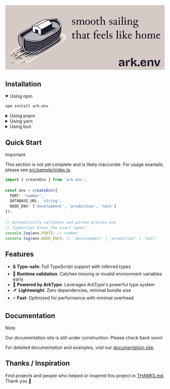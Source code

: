 <img src="assets/banner.png" alt="ark.env">

## Installation

<details open>
<summary>Using npm</summary>

```sh
npm install ark.env
```
</details>

<details>
<summary>Using pnpm</summary>

```sh
pnpm add ark.env
```
</details>

<details>
<summary>Using yarn</summary>

```sh
yarn add ark.env
```
</details>

<details>
<summary>Using bun</summary>

```sh
bun add ark.env
```
</details>

## Quick Start

> [!IMPORTANT]
> This section is not yet complete and is likely inaccurate. For usage example, please see [src/sample/index.ts](./src/sample/index.ts).

```ts
import { createEnv } from 'ark.env';

const env = createEnv({
  PORT: 'number',
  DATABASE_URL: 'string',
  NODE_ENV: ['development', 'production', 'test']
});

// Automatically validates and parses process.env
// TypeScript knows the exact types!
console.log(env.PORT); // number
console.log(env.NODE_ENV); // 'development' | 'production' | 'test'
```

## Features

- 🔒 **Type-safe**: Full TypeScript support with inferred types
- 🚀 **Runtime validation**: Catches missing or invalid environment variables early
- 💪 **Powered by ArkType**: Leverages ArkType's powerful type system
- 🪶 **Lightweight**: Zero dependencies, minimal bundle size
- ⚡ **Fast**: Optimized for performance with minimal overhead

## Documentation

> [!NOTE]
> Our documentation site is still under construction. Please check back soon!

For detailed documentation and examples, visit our [documentation site](https://github.com/yamcodes/ark.env/docs).

## Thanks / Inspiration

Find projects and people who helped or inspired this project in [THANKS.md](./THANKS.md). Thank you 🙏
